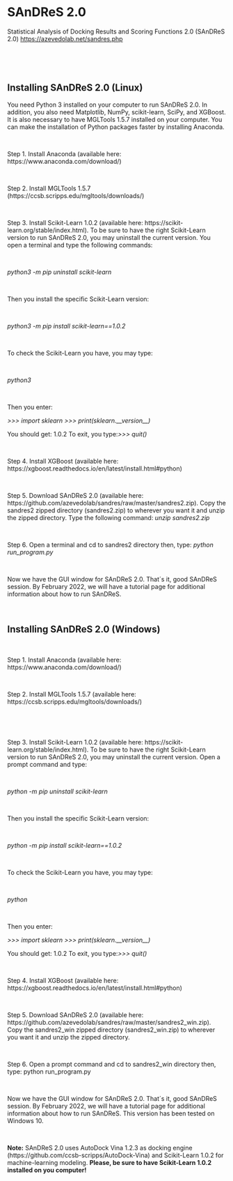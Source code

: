 # SAnDReS 2.0
Statistical Analysis of Docking Results and Scoring Functions 2.0 (SAnDReS 2.0)
https://azevedolab.net/sandres.php
<P>&nbsp;</P>
<P>&nbsp;</P>
<H2>Installing SAnDReS 2.0 (Linux)</H2>  
You need Python 3 installed on your computer to run SAnDReS 2.0. In addition, you also need Matplotlib, NumPy, scikit-learn, SciPy, and XGBoost. It is also necessary to have MGLTools 1.5.7 installed on your computer. You can make the installation of Python packages faster by installing Anaconda. 
<P>&nbsp;</P>
Step 1. Install Anaconda (available here: https://www.anaconda.com/download/)
<P>&nbsp;</P>
Step 2. Install MGLTools 1.5.7 (https://ccsb.scripps.edu/mgltools/downloads/)
<P>&nbsp;</P>
Step 3. Install Scikit-Learn 1.0.2 (available here: https://scikit-learn.org/stable/index.html). To be sure to have the right Scikit-Learn version to run SAnDReS 2.0, you may uninstall the current version. You open a terminal and type the following commands:
<P>&nbsp;</P>
<P><I>python3 -m pip uninstall scikit-learn</I></P>
<P>&nbsp;</P>
Then you install the specific Scikit-Learn version:
<P>&nbsp;</P>
<P><I>python3 -m pip install scikit-learn==1.0.2</I></P>
<P>&nbsp;</P>
To check the Scikit-Learn you have, you may type:
<P>&nbsp;</P>
<P><I>python3</I></P>
<P>&nbsp;</P>
Then you enter:
<P><I>>>> import sklearn
>>> print(sklearn.__version__)</I></P>
You should get: 1.0.2
To exit, you type:<I>>>> quit()</I>
<P>&nbsp;</P>
Step 4. Install XGBoost (available here: https://xgboost.readthedocs.io/en/latest/install.html#python)
<P>&nbsp;</P>
Step 5. Download SAnDReS 2.0 (available here: https://github.com/azevedolab/sandres/raw/master/sandres2.zip). Copy the sandres2 zipped directory (sandres2.zip) to wherever you want it and unzip the zipped directory. Type the following command:<I> unzip sandres2.zip </I>
<P>&nbsp;</P>
Step 6. Open a terminal and cd to sandres2 directory then, type:<I> python run_program.py </I> 
<P>&nbsp;</P>
Now we have the GUI window for SAnDReS 2.0. That´s it, good SAnDReS session. By February 2022, we will have a tutorial page for additional information about how to run SAnDReS.
<P>&nbsp;</P>
<H2>Installing SAnDReS 2.0 (Windows)</H2>  
<P>&nbsp;</P>
Step 1. Install Anaconda (available here: https://www.anaconda.com/download/)
<P>&nbsp;</P>
Step 2. Install MGLTools 1.5.7 (available here: https://ccsb.scripps.edu/mgltools/downloads/)
<P>&nbsp;</P>
<P>&nbsp;</P>
Step 3. Install Scikit-Learn 1.0.2 (available here: https://scikit-learn.org/stable/index.html). To be sure to have the right Scikit-Learn version to run SAnDReS 2.0, you may uninstall the current version. Open a prompt command and type: 
<P>&nbsp;</P>
<P><I>python -m pip uninstall scikit-learn</I></P>
<P>&nbsp;</P>
Then you install the specific Scikit-Learn version:
<P>&nbsp;</P>
<P><I>python -m pip install scikit-learn==1.0.2 </I></P>
<P>&nbsp;</P>
To check the Scikit-Learn you have, you may type:
<P>&nbsp;</P>
<P><I>python</I></P>
<P>&nbsp;</P>
Then you enter:
<P><I>>>> import sklearn
>>> print(sklearn.__version__)</I></P>
You should get: 1.0.2
To exit, you type:<I>>>> quit()</I>
<P>&nbsp;</P>
Step 4. Install XGBoost (available here: https://xgboost.readthedocs.io/en/latest/install.html#python)
<P>&nbsp;</P>
Step 5. Download SAnDReS 2.0 (available here: https://github.com/azevedolab/sandres/raw/master/sandres2_win.zip). Copy the sandres2_win zipped directory (sandres2_win.zip) to wherever you want it and unzip the zipped directory.
<P>&nbsp;</P>
Step 6. Open a prompt command and cd to sandres2_win directory then, type: python run_program.py 
<P>&nbsp;</P>
Now we have the GUI window for SAnDReS 2.0. That´s it, good SAnDReS session. By February 2022, we will have a tutorial page for additional information about how to run SAnDReS. This version has been tested on Windows 10.
<P>&nbsp;</P>
<P><B>Note:</B> SAnDReS 2.0 uses AutoDock Vina 1.2.3 as docking engine (https://github.com/ccsb-scripps/AutoDock-Vina) and Scikit-Learn 1.0.2 for machine-learning modeling. <B>Please, be sure to have Scikit-Learn 1.0.2 installed on you computer!</B></P>
